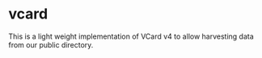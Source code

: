 
# vcard

This is a light weight implementation of VCard v4 to allow harvesting data from our public
directory.

